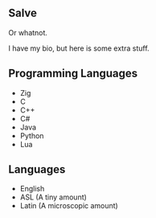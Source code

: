 ## Salve
Or whatnot.

I have my bio, but here is some extra stuff.

## Programming Languages
- Zig
- C
- C++
- C#
- Java
- Python
- Lua

## Languages
- English
- ASL (A tiny amount)
- Latin (A microscopic amount)

<!--
**Darthsae/Darthsae** is a ✨ _special_ ✨ repository because its `README.md` (this file) appears on your GitHub profile.

Here are some ideas to get you started:

- 🔭 I’m currently working on ...
- 🌱 I’m currently learning ...
- 👯 I’m looking to collaborate on ...
- 🤔 I’m looking for help with ...
- 💬 Ask me about ...
- 📫 How to reach me: ...
- 😄 Pronouns: ...
- ⚡ Fun fact: ...
-->
